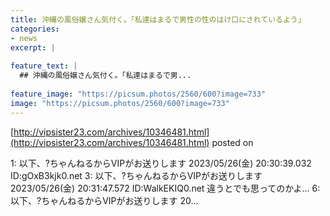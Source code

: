 ```yaml
---
title: 沖縄の風俗嬢さん気付く。「私達はまるで男性の性のはけ口にされているよう」
categories:
- news
excerpt: |
  
feature_text: |
  ## 沖縄の風俗嬢さん気付く。「私達はまるで男...
  
feature_image: "https://picsum.photos/2560/600?image=733"
image: "https://picsum.photos/2560/600?image=733"
---
```


[http://vipsister23.com/archives/10346481.html](http://vipsister23.com/archives/10346481.html)
posted on 

<!--more-->

1: 以下、?ちゃんねるからVIPがお送りします 2023/05/26(金) 20:30:39.032 ID:gOxB3kjk0.net 3: 以下、?ちゃんねるからVIPがお送りします 2023/05/26(金) 20:31:47.572 ID:WalkEKIQ0.net 違うとでも思ってのかよ… 6: 以下、?ちゃんねるからVIPがお送りします 20...
